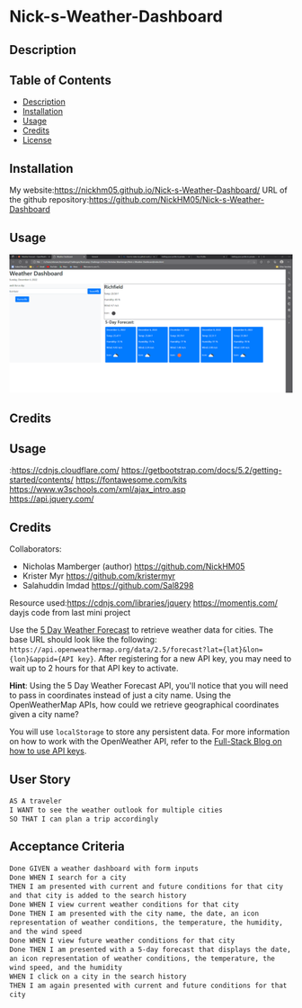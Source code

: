 # Nick-s-Weather-Dashboard
## Description

## Table of Contents

- [Description](#description)
- [Installation](#installation)
- [Usage](#usage)
- [Credits](#credits)
- [License](#license)

## Installation

My website:https://nickhm05.github.io/Nick-s-Weather-Dashboard/
URL of the github repository:https://github.com/NickHM05/Nick-s-Weather-Dashboard
## Usage
![Screenshot of the page](./images/weatherdashboard.png)

## Credits

## Usage 
:https://cdnjs.cloudflare.com/
https://getbootstrap.com/docs/5.2/getting-started/contents/
https://fontawesome.com/kits
https://www.w3schools.com/xml/ajax_intro.asp  
https://api.jquery.com/

## Credits
 Collaborators:
- Nicholas Mamberger (author) https://github.com/NickHM05
- Krister Myr https://github.com/kristermyr
- Salahuddin Imdad https://github.com/Sal8298


Resource used:https://cdnjs.com/libraries/jquery
https://momentjs.com/
dayjs code from last mini project 



Use the [5 Day Weather Forecast](https://openweathermap.org/forecast5) to retrieve weather data for cities. The base URL should look like the following: `https://api.openweathermap.org/data/2.5/forecast?lat={lat}&lon={lon}&appid={API key}`. After registering for a new API key, you may need to wait up to 2 hours for that API key to activate.

**Hint**: Using the 5 Day Weather Forecast API, you'll notice that you will need to pass in coordinates instead of just a city name. Using the OpenWeatherMap APIs, how could we retrieve geographical coordinates given a city name?

You will use `localStorage` to store any persistent data. For more information on how to work with the OpenWeather API, refer to the [Full-Stack Blog on how to use API keys](https://coding-boot-camp.github.io/full-stack/apis/how-to-use-api-keys).

## User Story

```
AS A traveler
I WANT to see the weather outlook for multiple cities
SO THAT I can plan a trip accordingly
```

## Acceptance Criteria

```
Done GIVEN a weather dashboard with form inputs
Done WHEN I search for a city
THEN I am presented with current and future conditions for that city and that city is added to the search history
Done WHEN I view current weather conditions for that city
Done THEN I am presented with the city name, the date, an icon representation of weather conditions, the temperature, the humidity, and the wind speed
Done WHEN I view future weather conditions for that city
Done THEN I am presented with a 5-day forecast that displays the date, an icon representation of weather conditions, the temperature, the wind speed, and the humidity
WHEN I click on a city in the search history
THEN I am again presented with current and future conditions for that city
```

